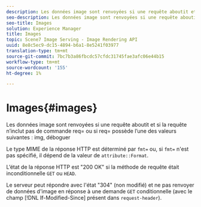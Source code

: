 ```yaml
---
description: Les données image sont renvoyées si une requête aboutit et si la requête n’inclut pas de commande req= ou si req= a l’une des valeurs suivantes img, debug
seo-description: Les données image sont renvoyées si une requête aboutit et si la requête n’inclut pas de commande req= ou si req= a l’une des valeurs suivantes img, debug
seo-title: Images
solution: Experience Manager
title: Images
topic: Scene7 Image Serving - Image Rendering API
uuid: 8e8c5ec9-dc15-4894-b6a1-8e5241f03977
translation-type: tm+mt
source-git-commit: 7bc7b3a86fbcdc57cfdc31745fae3afc06e44b15
workflow-type: tm+mt
source-wordcount: '155'
ht-degree: 1%

---
```



# Images{#images}

Les données image sont renvoyées si une requête aboutit et si la requête n’inclut pas de commande req= ou si req= possède l’une des valeurs suivantes : img, déboguer

Le type MIME de la réponse HTTP est déterminé par `fmt=` ou, si `fmt=` n&#39;est pas spécifié, il dépend de la valeur de `attribute::Format`.

L’état de la réponse HTTP est &quot;200 OK&quot; si la méthode de requête était inconditionnelle `GET` ou `HEAD`.

Le serveur peut répondre avec l&#39;état &quot;304&quot; (non modifié) et ne pas renvoyer de données d&#39;image en réponse à une demande `GET` conditionnelle (avec le champ [!DNL If-Modified-Since] présent dans `request-header`).
